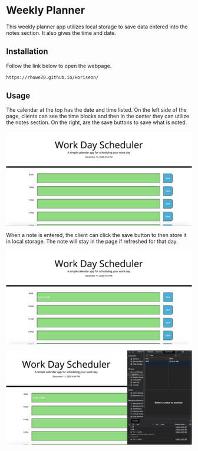 # Weekly Planner

This weekly planner app utilizes local storage to save data entered into the notes section. It also gives the time and date.

## Installation

Follow the link below to open the webpage.

```bash
https://rhowe20.github.io/Horiseon/
```

## Usage 

The calendar at the top has the date and time listed. On the left side of the page, clients can see the time blocks  and then in the center they can utilize the notes section. On the right, are the save buttons to save what is noted.

![Blank Calendar](https://github.com/rhowe20/Weekly-Planner-Using-API/blob/main/assets/1st.png)

When a note is entered, the client can click the save button to then store it in local storage. The note will stay in the page if refreshed for that day.

![Enter Notes](https://github.com/rhowe20/Weekly-Planner-Using-API/blob/main/assets/2nd.png) 

![Local Storage](https://github.com/rhowe20/Weekly-Planner-Using-API/blob/main/assets/3rd.png)